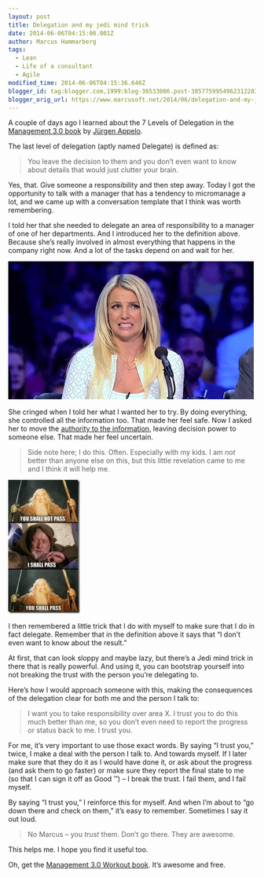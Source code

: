 ```yaml
---
layout: post
title: Delegation and my jedi mind trick
date: 2014-06-06T04:15:00.001Z
author: Marcus Hammarberg
tags:
  - Lean
  - Life of a consultant
  - Agile
modified_time: 2014-06-06T04:15:36.646Z
blogger_id: tag:blogger.com,1999:blog-36533086.post-3857759954962312283
blogger_orig_url: https://www.marcusoft.net/2014/06/delegation-and-my-jedi-mind-trick.html
---
```


A couple of days ago I learned about the 7 Levels of Delegation in the [Management 3.0 book](http://www.management30.com/) by [Jürgen Appelo](http://www.jurgenappelo.com/).

The last level of delegation (aptly named Delegate) is defined as:

> You leave the decision to them and you don’t even want to know about details that would just clutter your brain.

Yes, that. Give someone a responsibility and then step away. Today I got the opportunity to talk with a manager that has a tendency to micromanage a lot, and we came up with a conversation template that I think was worth remembering.

I told her that she needed to delegate an area of responsibility to a manager of one of her departments. And I introduced her to the definition above. Because she’s really involved in almost everything that happens in the company right now. And a lot of the tasks depend on and wait for her.

![cringe](/img/cringe.gif)

She cringed when I told her what I wanted her to try. By doing everything, she controlled all the information too. That made her feel safe. Now I asked her to move the [authority to the information](https://www.marcusoft.net/2014/06/move-information-to-authority-and-not.html), leaving decision power to someone else. That made her feel uncertain.

> Side note here; I do this. Often. Especially with my kids. I am *not* better than anyone else on this, but this little revelation came to me and I think it will help me.

![jedi mind trick](/img/jedimindtrick.jpg)

I then remembered a little trick that I do with myself to make sure that I do in fact delegate. Remember that in the definition above it says that “I don’t even want to know about the result.”

At first, that can look sloppy and maybe lazy, but there’s a Jedi mind trick in there that is really powerful. And using it, you can bootstrap yourself into not breaking the trust with the person you’re delegating to.

Here’s how I would approach someone with this, making the consequences of the delegation clear for both me and the person I talk to:

> I want you to take responsibility over area X. I trust you to do this much better than me, so you don’t even need to report the progress or status back to me. I trust you.

For me, it’s very important to use those exact words. By saying “I trust you,” twice, I make a deal with the person I talk to. And towards myself. If I later make sure that they do it as I would have done it, or ask about the progress (and ask them to go faster) or make sure they report the final state to me (so that I can sign it off as Good ™) – I break the trust. I fail them, and I fail myself.

By saying “I trust you,” I reinforce this for myself. And when I’m about to “go down there and check on them,” it’s easy to remember. Sometimes I say it out loud.

> No Marcus – you *trust* them. Don’t go there. They are awesome.

This helps me. I hope you find it useful too.

Oh, get the [Management 3.0 Workout book](http://www.management30.com/workouts/). It’s awesome and free.
